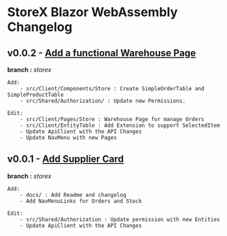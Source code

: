 # StoreX Blazor WebAssembly Changelog

## v0.0.2 - [Add a functional Warehouse Page]()

**branch :** _storex_

    Add:
        - src/Client/Components/Store : Create SimpleOrderTable and SimpleProductTable
        - src/Shared/Authorization/ : Update new Permissions.

    Edit:
        - src/Client/Pages/Store : Warehouse Page for manage Orders
        - src/Client/EntityTable : Add Extension to support SelectedItem
        - Update ApiClient with the API Changes
        - Update NavMenu with new Pages

## v0.0.1 - [Add Supplier Card](https://github.com/rafitajaen/StoreX-Blazor-Wasm/tree/a82838a35a8010d0a17271889773f91410687242)

**branch :** _storex_

    Add:
        - docs/ : Add Readme and changelog
        - Add NavMenuLinks for Orders and Stock

    Edit:
        - src/Shared/Authorization : Update permission with new Entities
        - Update ApiClient with the API Changes
